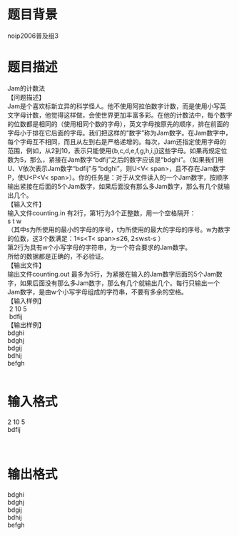 # 

 
 # 题目背景 
<p>noip2006普及组3&nbsp;</p> 

 
 # 题目描述 
<p>Jam的计数法<br />
【问题描述】<br />
Jam是个喜欢标新立异的科学怪人。他不使用阿拉伯数字计数，而是使用小写英文字母计数，他觉得这样做，会使世界更加丰富多彩。在他的计数法中，每个数字的位数都是相同的（使用相同个数的字母），英文字母按原先的顺序，排在前面的字母小于排在它后面的字母。我们把这样的&ldquo;数字&rdquo;称为Jam数字。在Jam数字中，每个字母互不相同，而且从左到右是严格递增的。每次，Jam还指定使用字母的范围，例如，从2到10，表示只能使用{b,c,d,e,f,g,h,i,j}这些字母。如果再规定位数为5，那么，紧接在Jam数字&ldquo;bdfij&rdquo;之后的数字应该是&ldquo;bdghi&rdquo;。（如果我们用U、V依次表示Jam数字&ldquo;bdfij&rdquo;与&ldquo;bdghi&rdquo;，则U&lt;V&lt;&nbsp;span&gt;，且不存在Jam数字P，使U&lt;P&lt;V&lt;&nbsp;span&gt;）。你的任务是：对于从文件读入的一个Jam数字，按顺序输出紧接在后面的5个Jam数字，如果后面没有那么多Jam数字，那么有几个就输出几个。<br />
【输入文件】<br />
输入文件counting.in&nbsp;有2行，第1行为3个正整数，用一个空格隔开：<br />
s&nbsp;t&nbsp;w<br />
（其中s为所使用的最小的字母的序号，t为所使用的最大的字母的序号。w为数字的位数，这3个数满足：1&le;s&lt;T&lt;&nbsp;span&gt;&le;26,&nbsp;2&le;w&le;t-s&nbsp;）<br />
第2行为具有w个小写字母的字符串，为一个符合要求的Jam数字。<br />
所给的数据都是正确的，不必验证。<br />
【输出文件】<br />
输出文件counting.out&nbsp;最多为5行，为紧接在输入的Jam数字后面的5个Jam数字，如果后面没有那么多Jam数字，那么有几个就输出几个。每行只输出一个Jam数字，是由w个小写字母组成的字符串，不要有多余的空格。<br />
【输入样例】<br />
&nbsp;2&nbsp;10&nbsp;5<br />
&nbsp;bdfij<br />
【输出样例】<br />
bdghi<br />
bdghj<br />
bdgij<br />
bdhij<br />
befgh<br />
&nbsp;</p> 

 
 # 输入格式 
<p>2&nbsp;10&nbsp;5<br />
bdfij</p>

<p>&nbsp;</p> 

 
 # 输出格式 
<p>bdghi<br />
bdghj<br />
bdgij<br />
bdhij<br />
befgh</p> 

